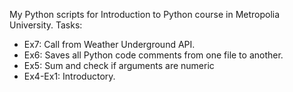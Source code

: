 My Python scripts for Introduction to Python course in Metropolia University.
Tasks:
* Ex7: Call from Weather Underground API.
* Ex6: Saves all Python code comments from one file to another.
* Ex5: Sum and check if arguments are numeric
* Ex4-Ex1: Introductory.
